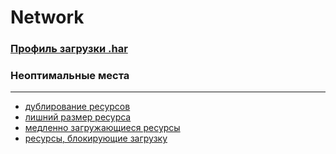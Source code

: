 # Network

### [Профиль загрузки .har](./network.har)

### Неоптимальные места

---

- [дублирование ресурсов](./Дублирование%20ресурсов/)
- [лишний размер ресурса](./Лишний%20размер%20ресурса/)
- [медленно загружающиеся ресурсы](./Медленно%20загружающиеся%20ресурсы.png)
- [ресурсы, блокирующие загрузку](./Ресурсы,%20блокирующие%20загрузку.png)
